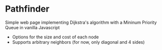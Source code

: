 # Pathfinder
Simple web page implementing Dijkstra's algorithm with a Mininum Priority Queue in vanilla Javascript

- Options for the size and cost of each node
- Supports arbitrary neighbors (for now, only diagonal and 4 sides)
